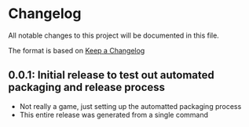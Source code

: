 # Changelog

All notable changes to this project will be documented in this file.

The format is based on [Keep a Changelog](https://keepachangelog.com/en/1.0.0/)

## 0.0.1: Initial release to test out automated packaging and release process
- Not really a game, just setting up the automatted packaging process
- This entire release was generated from a single command